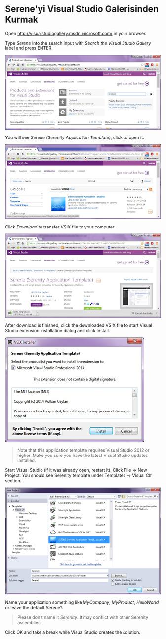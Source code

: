 # Serene'yi Visual Studio Galerisinden Kurmak

Open http://visualstudiogallery.msdn.microsoft.com/ in your browser.

Type *Serene* into the search input with *Search the Visual Studio Gallery* label and press ENTER.

![Visual Studio Gallery](img/visual_studio_gallery.jpg)


You will see *Serene (Serenity Application Template)*, click to open it.

![Visual Studio Search Result](img/visual_studio_gallery_search_result.jpg)


Click *Download* to transfer VSIX file to your computer.

![Visual Studio Gallery Download](img/visual_studio_gallery_download.jpg)


After download is finished, click the downloaded VSIX file to start Visual Studio extension installation dialog and click Install.

![VSIX Installation](img/vsix_installation.jpg)

> Note that this application template requires Visual Studio 2012 or higher. Make you sure you have the latest Visual Studio updates installed.


Start Visual Studio (if it was already open, restart it). Click File => New Project. You should see Serenity template under Templates => Visual C# section.

![VSIX New Project](img/vsix_new_project.jpg)


Name your application something like *MyCompany*, *MyProduct*, *HelloWorld* or leave the default *Serene1*.

> Please don't name it *Serenity*. It may conflict with other Serenity assemblies.

Click OK and take a break while Visual Studio creates the solution.

